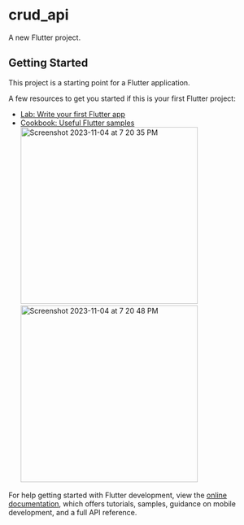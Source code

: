 # crud_api

A new Flutter project.

## Getting Started

This project is a starting point for a Flutter application.

A few resources to get you started if this is your first Flutter project:

- [Lab: Write your first Flutter app](https://docs.flutter.dev/get-started/codelab)
- [Cookbook: Useful Flutter samples](https://docs.flutter.dev/cookbook)<img width="348" alt="Screenshot 2023-11-04 at 7 20 35 PM" src="https://github.com/shahad7464/app_devolpment/assets/95398692/faae941c-83a3-476f-ace0-09c84f7ba74f"><img width="348" alt="Screenshot 2023-11-04 at 7 20 48 PM" src="https://github.com/shahad7464/app_devolpment/assets/95398692/8d2bbdac-8eaf-49b9-8935-ef6fc8b8f0db">



For help getting started with Flutter development, view the
[online documentation](https://docs.flutter.dev/), which offers tutorials,
samples, guidance on mobile development, and a full API reference.

